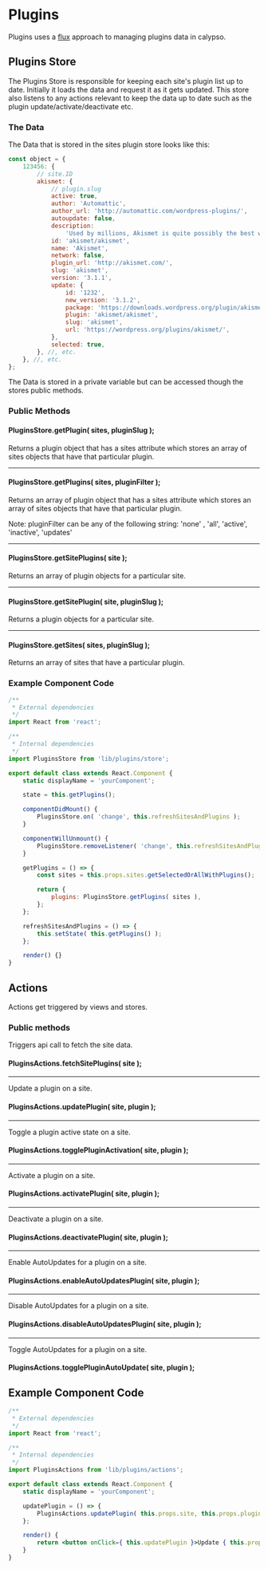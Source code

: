 # Plugins

Plugins uses a [flux](https://facebook.github.io/flux/docs/overview.html#content) approach to managing plugins data in calypso.

## Plugins Store

The Plugins Store is responsible for keeping each site's plugin list up to date. Initially it loads the data and request it as it gets updated. This store also listens to any actions relevant to keep the data up to date such as the plugin update/activate/deactivate etc.

### The Data

The Data that is stored in the sites plugin store looks like this:

```js
const object = {
	123456: {
		// site.ID
		akismet: {
			// plugin.slug
			active: true,
			author: 'Automattic',
			author_url: 'http://automattic.com/wordpress-plugins/',
			autoupdate: false,
			description:
				'Used by millions, Akismet is quite possibly the best way in the world to <strong>protect your blog from comment and trackback spam</strong>. It keeps your site protected from spam even while you sleep. To get started: 1) Click the "Activate" link to the left of this description, 2) <a href="http://akismet.com/get/">Sign up for an Akismet API key</a>, and 3) Go to your Akismet configuration page, and save your API key.',
			id: 'akismet/akismet',
			name: 'Akismet',
			network: false,
			plugin_url: 'http://akismet.com/',
			slug: 'akismet',
			version: '3.1.1',
			update: {
				id: '1232',
				new_version: '3.1.2',
				package: 'https://downloads.wordpress.org/plugin/akismet.1.6.zip',
				plugin: 'akismet/akismet',
				slug: 'akismet',
				url: 'https://wordpress.org/plugins/akismet/',
			},
			selected: true,
		}, //, etc.
	}, //, etc.
};
```

The Data is stored in a private variable but can be accessed though the stores public methods.

### Public Methods

#### PluginsStore.getPlugin( sites, pluginSlug );

Returns a plugin object that has a sites attribute which stores an array of sites objects that have that particular plugin.

---

#### PluginsStore.getPlugins( sites, pluginFilter );

Returns an array of plugin object that has a sites attribute which stores an array of sites objects that have that particular plugin.

Note: pluginFilter can be any of the following string: 'none' , 'all', 'active', 'inactive', 'updates'

---

#### PluginsStore.getSitePlugins( site );

Returns an array of plugin objects for a particular site.

---

#### PluginsStore.getSitePlugin( site, pluginSlug );

Returns a plugin objects for a particular site.

---

#### PluginsStore.getSites( sites, pluginSlug );

Returns an array of sites that have a particular plugin.

### Example Component Code

```js
/**
 * External dependencies
 */
import React from 'react';

/**
 * Internal dependencies
 */
import PluginsStore from 'lib/plugins/store';

export default class extends React.Component {
	static displayName = 'yourComponent';

	state = this.getPlugins();

	componentDidMount() {
		PluginsStore.on( 'change', this.refreshSitesAndPlugins );
	}

	componentWillUnmount() {
		PluginsStore.removeListener( 'change', this.refreshSitesAndPlugins );
	}

	getPlugins = () => {
		const sites = this.props.sites.getSelectedOrAllWithPlugins();

		return {
			plugins: PluginsStore.getPlugins( sites ),
		};
	};

	refreshSitesAndPlugins = () => {
		this.setState( this.getPlugins() );
	};

	render() {}
}
```

## Actions

Actions get triggered by views and stores.

### Public methods

Triggers api call to fetch the site data.

#### PluginsActions.fetchSitePlugins( site );

---

Update a plugin on a site.

#### PluginsActions.updatePlugin( site, plugin );

---

Toggle a plugin active state on a site.

#### PluginsActions.togglePluginActivation( site, plugin );

---

Activate a plugin on a site.

#### PluginsActions.activatePlugin( site, plugin );

---

Deactivate a plugin on a site.

#### PluginsActions.deactivatePlugin( site, plugin );

---

Enable AutoUpdates for a plugin on a site.

#### PluginsActions.enableAutoUpdatesPlugin( site, plugin );

---

Disable AutoUpdates for a plugin on a site.

#### PluginsActions.disableAutoUpdatesPlugin( site, plugin );

---

Toggle AutoUpdates for a plugin on a site.

#### PluginsActions.togglePluginAutoUpdate( site, plugin );

## Example Component Code

```jsx
/**
 * External dependencies
 */
import React from 'react';

/**
 * Internal dependencies
 */
import PluginsActions from 'lib/plugins/actions';

export default class extends React.Component {
	static displayName = 'yourComponent';

	updatePlugin = () => {
		PluginsActions.updatePlugin( this.props.site, this.props.plugin );
	};

	render() {
		return <button onClick={ this.updatePlugin }>Update { this.props.plugin.name }</button>;
	}
}
```
